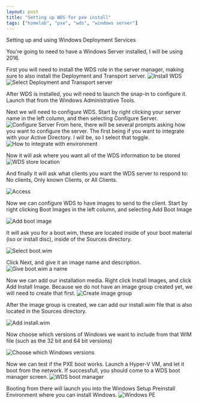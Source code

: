 ```yaml
---
layout: post
title: "Setting up WDS for pxe install"
tags: ["homelab", "pxe", "wds", "windows server"]
---
```


Setting up and using Windows Deployment Services

You're going to need to have a Windows Server installed, I will be using 2016.


First you will need to install the WDS role in the server manager, making sure to also install the Deployment and Transport server.
![Install WDS](/assets/images/2020-07-02-WindowsDeploymentServer/1.png)
![Select Deployment and Transport server](/assets/images/2020-07-02-WindowsDeploymentServer/2.png)

After WDS is installed, you will need to launch the snap-in to configure it. Launch that from the Windows Administrative Tools.

Next we will need to configure WDS. Start by right clicking your server name in the left column, and then selecting Configure Server.
![Configure Server](/assets/images/2020-07-02-WindowsDeploymentServer/4.png)
From here, there will be several prompts asking how you want to configure the server.
The first being if you want to integrate with your Active Directory. I will be, so I select that toggle.
![How to integrate with environment](/assets/images/2020-07-02-WindowsDeploymentServer/5.png)

Now it will ask where you want all of the WDS information to be stored
![WDS store location](/assets/images/2020-07-02-WindowsDeploymentServer/6.png)

And finally it will ask what clients you want the WDS server to respond to: No clients, Only known Clients, or All Clients.

![Access](/assets/images/2020-07-02-WindowsDeploymentServer/7.png)

Now we can configure WDS to have images to send to the client.
Start by right clicking Boot Images in the left column, and selecting Add Boot Image

![Add boot image](/assets/images/2020-07-02-WindowsDeploymentServer/9.png)

It will ask you for a boot.wim, these are located inside of your boot material (iso or install disc), inside of the Sources directory.

![Select boot.wim](/assets/images/2020-07-02-WindowsDeploymentServer/10.png)

Click Next, and give it an image name and description.
![Give boot.wim a name](/assets/images/2020-07-02-WindowsDeploymentServer/11.png)

Now we can add our installation media.
Right click Install Images, and click Add Install Image. Because we do not have an image group created yet, we will need to create that first.
![Create image group](/assets/images/2020-07-02-WindowsDeploymentServer/14.png)

After the image group is created, we can add our install.wim file that is also located in the Sources directory.

![Add install.wim](/assets/images/2020-07-02-WindowsDeploymentServer/13.png)

Now choose which versions of Windows we want to include from that WIM file (such as the 32 bit and 64 bit versions)

![Choose which Windows versions](/assets/images/2020-07-02-WindowsDeploymentServer/15.png)

Now we can test if the PXE boot works.
Launch a Hyper-V VM, and let it boot from the network. If successfull, you should come to a WDS boot manager screen.
![WDS boot manager](/assets/images/2020-07-02-WindowsDeploymentServer/17.png)

Booting from there will launch you into the Windows Setup Preinstall Environment where you can install Windows.
![Windows PE](/assets/images/2020-07-02-WindowsDeploymentServer/18.png)